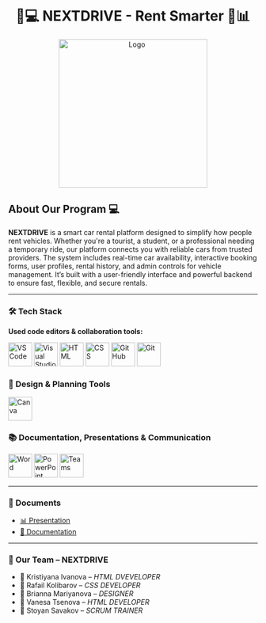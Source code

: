 <h1 align="center">🚗💻 NEXTDRIVE - Rent Smarter 🧐📊</h1>

<div align="center">
  <img src="https://instagram.fsof9-1.fna.fbcdn.net/v/t1.15752-9/494357952_1351893852671061_3365040210891451432_n.png?stp=dst-png_s480x480&_nc_cat=101&ccb=7-5&_nc_sid=0024fc&_nc_ohc=YP9mfUyPzz4Q7kNvwFJaRhK&_nc_oc=AdmPZM4b7EIer-8EhBmUp0FbfaeLyX-cDxosCXPegtCmW-xLZmTfXOCjcBo11_haG6twd5k_hOxRE2E3D63kCMGx&_nc_zt=23&_nc_ht=instagram.fsof9-1.fna&oh=03_Q7cD2QFfX8knSlCvJ30WDNWZ5L24pIwxmmMLZsl8O1LmI2H4Gg&oe=6841C4F0" alt="Logo" width="300"/>
</div>

## About Our Program 💻

**NEXTDRIVE** is a smart car rental platform designed to simplify how people rent vehicles. Whether you're a tourist, a student, or a professional needing a temporary ride, our platform connects you with reliable cars from trusted providers. The system includes real-time car availability, interactive booking forms, user profiles, rental history, and admin controls for vehicle management. It’s built with a user-friendly interface and powerful backend to ensure fast, flexible, and secure rentals.

<hr>

### 🛠 Tech Stack

**Used code editors & collaboration tools:**

<p align="left">
  <a href="https://code.visualstudio.com/"><img src="https://img.icons8.com/fluent/48/visual-studio-code-2019.png" alt="VS Code" width="48px"/></a>
  <a href="https://visualstudio.microsoft.com/"><img src="https://img.icons8.com/color/48/visual-studio.png" alt="Visual Studio logo" width="48px"/></a>
  <a href="https://www.w3schools.com/html/"><img src="https://img.icons8.com/color/48/html-5.png" alt="HTML" width="48px"/></a>
  <a href="https://www.w3schools.com/css/"><img src="https://img.icons8.com/color/48/css3.png" alt="CSS" width="48px"/></a>
  <a href="https://github.com/"><img src="https://img.icons8.com/nolan/48/github.png" alt="GitHub" width="48px"/></a>
  <a href="https://git-scm.com/"><img src="https://img.icons8.com/nolan/48/git.png" alt="Git" width="48px"/></a>
</p>

### 🎨 Design & Planning Tools

<p align="left">
  <a href="https://www.canva.com/"><img src="https://img.icons8.com/color/48/canva.png" alt="Canva" width="48px"/></a>
</p>

### 📚 Documentation, Presentations & Communication

<p align="left">
  <a href="https://www.microsoft.com/en-ww/microsoft-365/word"><img src="https://img.icons8.com/color/48/ms-word.png" alt="Word" width="48px"/></a>
  <a href="https://www.microsoft.com/en-ww/microsoft-365/powerpoint"><img src="https://img.icons8.com/color/48/ms-powerpoint.png" alt="PowerPoint" width="48px"/></a>
  <a href="https://www.microsoft.com/en/microsoft-teams/group-chat-software"><img src="https://img.icons8.com/color/48/microsoft-teams.png" alt="Teams" width="48px"/></a>
</p>

<hr>

### 📂 Documents

- [📊 Presentation]()  
- [📝 Documentation]()

<hr>

### 👥 Our Team – NEXTDRIVE

- 👩 Kristiyana Ivanova – *HTML DVEVELOPER*
- 👨 Rafail Kolibarov – *CSS DEVELOPER*
- 👩 Brianna Mariyanova – *DESIGNER*
- 👩 Vanesa Tsenova – *HTML DEVELOPER*
- 👨 Stoyan Savakov – *SCRUM TRAINER*
